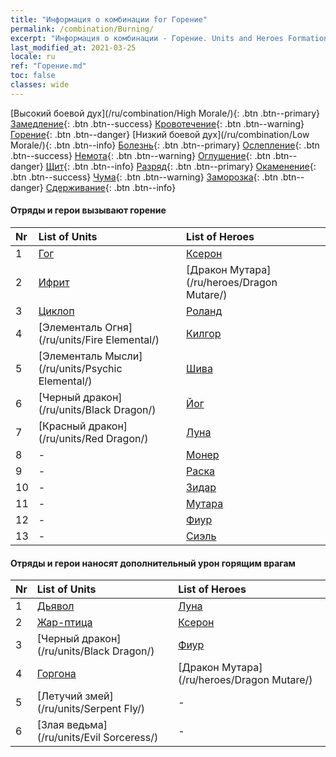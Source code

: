 ```yaml
---
title: "Информация о комбинации for Горение"
permalink: /combination/Burning/
excerpt: "Информация о комбинации - Горение. Units and Heroes Formation."
last_modified_at: 2021-03-25
locale: ru
ref: "Горение.md"
toc: false
classes: wide
---
```


  [Высокий боевой дух](/ru/combination/High Morale/){: .btn .btn--primary} [Замедление](/ru/combination/Slow/){: .btn .btn--success} [Кровотечение](/ru/combination/Bleeding/){: .btn .btn--warning} [Горение](/ru/combination/Burning/){: .btn .btn--danger} [Низкий боевой дух](/ru/combination/Low Morale/){: .btn .btn--info} [Болезнь](/ru/combination/Disease/){: .btn .btn--primary} [Ослепление](/ru/combination/Blind/){: .btn .btn--success} [Немота](/ru/combination/Silence/){: .btn .btn--warning} [Оглушение](/ru/combination/Stun/){: .btn .btn--danger} [Щит](/ru/combination/Shield/){: .btn .btn--info} [Разряд](/ru/combination/Static/){: .btn .btn--primary} [Окаменение](/ru/combination/Petrify/){: .btn .btn--success} [Чума](/ru/combination/Plague/){: .btn .btn--warning} [Заморозка](/ru/combination/Freeze/){: .btn .btn--danger} [Сдерживание](/ru/combination/Deterrence/){: .btn .btn--info} 


#### Отряды и герои вызывают горение

  | Nr |  List of Units  | List of Heroes | 
  |:---|:----------------|:---------------| 
  | 1 | [Гог](/ru/units/Gog/) | [Ксерон](/ru/heroes/Xeron/) |
  | 2 | [Ифрит](/ru/units/Efreeti/) | [Дракон Мутара](/ru/heroes/Dragon Mutare/) |
  | 3 | [Циклоп](/ru/units/Cyclops/) | [Роланд](/ru/heroes/Roland/) |
  | 4 | [Элементаль Огня](/ru/units/Fire Elemental/) | [Килгор](/ru/heroes/Kilgor/) |
  | 5 | [Элементаль Мысли](/ru/units/Psychic Elemental/) | [Шива](/ru/heroes/Shiva/) |
  | 6 | [Черный дракон](/ru/units/Black Dragon/) | [Йог](/ru/heroes/Yog/) |
  | 7 | [Красный дракон](/ru/units/Red Dragon/) | [Луна](/ru/heroes/Luna/) |
  | 8 | - | [Монер](/ru/heroes/Monere/) |
  | 9 | - | [Раска](/ru/heroes/Rashka/) |
  | 10 | - | [Зидар](/ru/heroes/Zydar/) |
  | 11 | - | [Мутара](/ru/heroes/Mutare/) |
  | 12 | - | [Фиур](/ru/heroes/Fiur/) |
  | 13 | - | [Сиэль](/ru/heroes/Ciele/) |


#### Отряды и герои наносят дополнительный урон горящим врагам

  | Nr |  List of Units  | List of Heroes | 
  |:---|:----------------|:---------------| 
  | 1 | [Дьявол](/ru/units/Devil/) | [Луна](/ru/heroes/Luna/) |
  | 2 | [Жар-птица](/ru/units/Firebird/) | [Ксерон](/ru/heroes/Xeron/) |
  | 3 | [Черный дракон](/ru/units/Black Dragon/) | [Фиур](/ru/heroes/Fiur/) |
  | 4 | [Горгона](/ru/units/Gorgon/) | [Дракон Мутара](/ru/heroes/Dragon Mutare/) |
  | 5 | [Летучий змей](/ru/units/Serpent Fly/) | - |
  | 6 | [Злая ведьма](/ru/units/Evil Sorceress/) | - |
